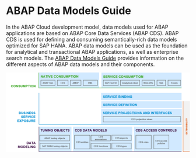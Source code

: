 <!-- loiof357f2b5a9c942b2a4354dc3188686a3 -->

# ABAP Data Models Guide



In the ABAP Cloud development model, data models used for ABAP applications are based on ABAP Core Data Services \(ABAP CDS\). ABAP CDS is used for defining and consuming semantically-rich data models optimized for SAP HANA. ABAP data models can be used as the foundation for analytical and transactional ABAP applications, as well as enterprise search models. The [ABAP Data Models Guide](https://help.sap.com/docs/abap-cloud/abap-data-models/abap-data-models?locale=en-US) provides information on the different aspects of ABAP data models and their components.

![](images/Image_Map_CDS_Overview_ac01ede.png)

